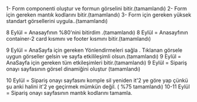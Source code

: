 1- Form componenti oluştur ve formun görselini bitir.(tamamlandı)
2- Form için gereken mantık kodlarını bitir.(tamamlandı)
3- Form için gereken yüksek standart görsellerini uygula..(tamamlandı)


8 Eylül = Anasayfının %80'nini bitirdim .(tamamlandı)
8 Eylül = Anasayfının container-2 card kısmını ve footer kısmını bitir.(tamamlandı)

9 Eylül = AnaSayfa için gereken Yönlendirmeleri sağla . Tıklanan görsele uygun görseller gelsin ve sayfa etkilileşimli olsun.(tamamlandı)
9 Eylül = AnaSayfa için gereken tüm etkileşimleri bitir.(tamamlandı)
9 Eylül = Sipariş onayı sayfasının görsel dinamiğini oluştur (tamamlandı)


10 Eylül = Sipariş onayı sayfasını komple sil yeniden it'2 ye göre yap çünkü şu anki halini it'2 ye geçirmek mümkün değil. ( %75 tamamlandı)
10-11 Eylül = Sipariş onayı sayfasının mantık kodlarını tamamla.